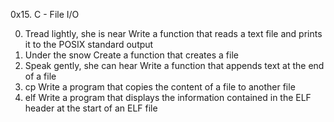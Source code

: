 0x15. C - File I/O

0. Tread lightly, she is near
Write a function that reads a text file and prints it to the POSIX standard output
1. Under the snow
Create a function that creates a file
2. Speak gently, she can hear
Write a function that appends text at the end of a file
3. cp
Write a program that copies the content of a file to another file
4. elf
Write a program that displays the information contained in the ELF header at the start of an ELF file
